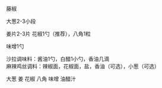 藤椒

大葱2-3小段

姜片2-3片
花椒1勺（推荐），八角1粒

味增1勺

沙拉调味料：酱油1勺，白醋1小勺，香油几滴  
麻辣鸡丝调料：辣椒面，花椒面，盐，香油（可选），小葱（可选）

大葱
姜
花椒
八角
味增
油醋汁

